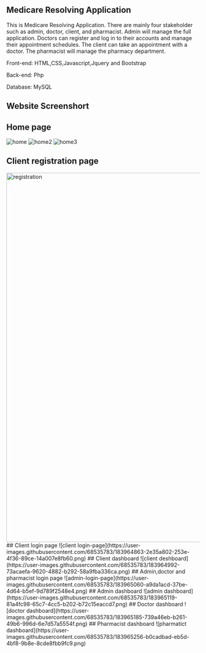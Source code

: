 ## Medicare Resolving Application

This is Medicare Resolving Application. There are mainly four stakeholder such as admin, doctor, client, and pharmacist. Admin will manage the full application. Doctors can register and log in to their accounts and manage their appointment schedules. 
The client can take an appointment with a doctor. The pharmacist will manage the pharmacy department.



Front-end: HTML,CSS,Javascript,Jquery and Bootstrap

Back-end: Php

Database: MySQL


## Website Screenshort

## Home page
![home](https://user-images.githubusercontent.com/68535783/183963691-967c05a2-3c65-4b91-9eb0-860499161f12.png)
![home2](https://user-images.githubusercontent.com/68535783/183963718-1194f5ea-6e45-4e37-840f-68acd8c3b3df.png)
![home3](https://user-images.githubusercontent.com/68535783/183963725-c71a211a-2f1b-4404-ae7d-cff6fb23f9f3.png)
## Client registration page
<img width="961" alt="registration" src="https://user-images.githubusercontent.com/68535783/183964914-cb81ac18-9a1e-426f-a497-dfd79a531321.png">
## Client login page
![client login-page](https://user-images.githubusercontent.com/68535783/183964863-2e35a802-253e-4f36-89ce-14a007e8fb60.png)
## Client dashboard
![client deshboard](https://user-images.githubusercontent.com/68535783/183964992-73acaefa-9620-4882-b292-58a9fba336ca.png)
## Admin,doctor and pharmacist login page
![admin-login-page](https://user-images.githubusercontent.com/68535783/183965060-a9da1acd-37be-4d64-b5ef-9d789f2548e4.png)
## Admin dashboard
![admin dashboard](https://user-images.githubusercontent.com/68535783/183965119-81a4fc98-65c7-4cc5-b202-b72c15eaccd7.png)
## Doctor dashboard
![doctor dashboard](https://user-images.githubusercontent.com/68535783/183965185-739a46eb-b261-49b6-996d-6e7d57a5554f.png)
## Pharmacist dashboard
![pharmatict dashboard](https://user-images.githubusercontent.com/68535783/183965256-b0cadbad-eb5d-4bf8-9b8e-8cde8fbb9fc9.png)


